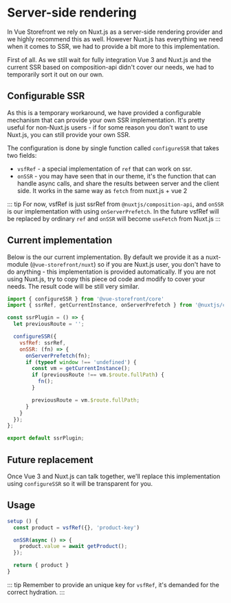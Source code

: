 # Server-side rendering

In Vue Storefront we rely on Nuxt.js as a server-side rendering provider and we highly recommend this as well.
However Nuxt.js has everything we need when it comes to SSR, we had to provide a bit more to this implementation.

First of all. As we still wait for fully integration Vue 3 and Nuxt.js and the current SSR based on
composition-api didn't cover our needs, we had to temporarily sort it out on our own.

## Configurable SSR

As this is a temporary workaround, we have provided a configurable mechanism that can provide your own SSR implementation.
It's pretty useful for non-Nuxt.js users - if for some reason you don't want to use Nuxt.js, you can still provide your own SSR.

The configuration is done by single function called `configureSSR` that takes two fields:

- `vsfRef` - a special implementation of `ref` that can work on ssr.
- `onSSR` - you may have seen that in our theme, it's the function that can handle async calls, and share the results between server and the client side. It works in the same way as `fetch` from nuxt.js + vue 2

::: tip
  For now, vsfRef is just ssrRef from `@nuxtjs/composition-api`, and `onSSR` is our implementation with using `onServerPrefetch`.
  In the future vsfRef will be replaced by ordinary `ref` and `onSSR` will become `useFetch` from Nuxt.js
:::


## Current implementation

Below is the our current implementation. By default we provide it as a nuxt-module (`@vue-storefront/nuxt`) so if you are Nuxt.js user, you don't have to do anything - this implementation is provided automatically. If you are not using Nuxt.js, try to copy this piece od code and modify to cover your needs. The result code will be still very similar.

```js
import { configureSSR } from '@vue-storefront/core'
import { ssrRef, getCurrentInstance, onServerPrefetch } from '@nuxtjs/composition-api';

const ssrPlugin = () => {
  let previousRoute = '';

  configureSSR({
    vsfRef: ssrRef,
    onSSR: (fn) => {
      onServerPrefetch(fn);
      if (typeof window !== 'undefined') {
        const vm = getCurrentInstance();
        if (previousRoute !== vm.$route.fullPath) {
          fn();
        }

        previousRoute = vm.$route.fullPath;
      }
    }
  });
};

export default ssrPlugin;
```

## Future replacement

Once Vue 3 and Nuxt.js can talk together, we'll replace this implementation using `configureSSR` so it will be transparent for you.

## Usage 


```js
setup () {
  const product = vsfRef({}, 'product-key')

  onSSR(async () => {
    product.value = await getProduct();
  });

  return { product }
}
```

::: tip
  Remember to provide an unique key for `vsfRef`, it's demanded for the correct hydration.
:::
